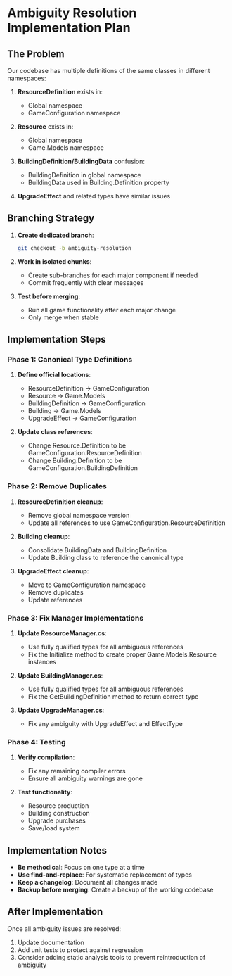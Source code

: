 # Ambiguity Resolution Implementation Plan

## The Problem

Our codebase has multiple definitions of the same classes in different namespaces:

1. **ResourceDefinition** exists in:
   - Global namespace
   - GameConfiguration namespace

2. **Resource** exists in:
   - Global namespace
   - Game.Models namespace

3. **BuildingDefinition/BuildingData** confusion:
   - BuildingDefinition in global namespace
   - BuildingData used in Building.Definition property

4. **UpgradeEffect** and related types have similar issues

## Branching Strategy

1. **Create dedicated branch**:
   ```bash
   git checkout -b ambiguity-resolution
   ```

2. **Work in isolated chunks**:
   - Create sub-branches for each major component if needed
   - Commit frequently with clear messages

3. **Test before merging**:
   - Run all game functionality after each major change
   - Only merge when stable

## Implementation Steps

### Phase 1: Canonical Type Definitions

1. **Define official locations**:
   - ResourceDefinition → GameConfiguration
   - Resource → Game.Models
   - BuildingDefinition → GameConfiguration
   - Building → Game.Models
   - UpgradeEffect → GameConfiguration

2. **Update class references**:
   - Change Resource.Definition to be GameConfiguration.ResourceDefinition
   - Change Building.Definition to be GameConfiguration.BuildingDefinition

### Phase 2: Remove Duplicates

1. **ResourceDefinition cleanup**:
   - Remove global namespace version
   - Update all references to use GameConfiguration.ResourceDefinition

2. **Building cleanup**:
   - Consolidate BuildingData and BuildingDefinition
   - Update Building class to reference the canonical type

3. **UpgradeEffect cleanup**:
   - Move to GameConfiguration namespace
   - Remove duplicates
   - Update references

### Phase 3: Fix Manager Implementations

1. **Update ResourceManager.cs**:
   - Use fully qualified types for all ambiguous references
   - Fix the Initialize method to create proper Game.Models.Resource instances

2. **Update BuildingManager.cs**:
   - Use fully qualified types for all ambiguous references
   - Fix the GetBuildingDefinition method to return correct type

3. **Update UpgradeManager.cs**:
   - Fix any ambiguity with UpgradeEffect and EffectType

### Phase 4: Testing

1. **Verify compilation**:
   - Fix any remaining compiler errors
   - Ensure all ambiguity warnings are gone

2. **Test functionality**:
   - Resource production
   - Building construction
   - Upgrade purchases
   - Save/load system

## Implementation Notes

- **Be methodical**: Focus on one type at a time
- **Use find-and-replace**: For systematic replacement of types
- **Keep a changelog**: Document all changes made
- **Backup before merging**: Create a backup of the working codebase

## After Implementation

Once all ambiguity issues are resolved:
1. Update documentation
2. Add unit tests to protect against regression
3. Consider adding static analysis tools to prevent reintroduction of ambiguity 